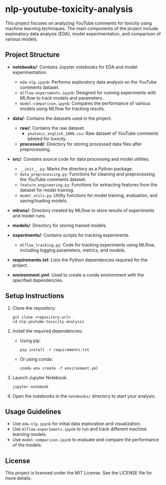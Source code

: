 # nlp-youtube-toxicity-analysis

This project focuses on analyzing YouTube comments for toxicity using machine learning techniques. The main components of the project include exploratory data analysis (EDA), model experimentation, and comparison of various models.

## Project Structure

- **notebooks/**: Contains Jupyter notebooks for EDA and model experimentation.
  - `eda-nlp.ipynb`: Performs exploratory data analysis on the YouTube comments dataset.
  - `mlflow-experiments.ipynb`: Designed for running experiments with MLflow to track models and parameters.
  - `model-comparison.ipynb`: Compares the performance of various models using MLflow for tracking results.

- **data/**: Contains the datasets used in the project.
  - **raw/**: Contains the raw dataset.
    - `youtoxic_english_1000.csv`: Raw dataset of YouTube comments labeled for toxicity.
  - **processed/**: Directory for storing processed data files after preprocessing.

- **src/**: Contains source code for data processing and model utilities.
  - `__init__.py`: Marks the directory as a Python package.
  - `data_preprocessing.py`: Functions for cleaning and preprocessing the YouTube comments dataset.
  - `feature_engineering.py`: Functions for extracting features from the dataset for model training.
  - `model_utils.py`: Utility functions for model training, evaluation, and saving/loading models.

- **mlruns/**: Directory created by MLflow to store results of experiments and model runs.

- **models/**: Directory for storing trained models.

- **experiments/**: Contains scripts for tracking experiments.
  - `mlflow_tracking.py`: Code for tracking experiments using MLflow, including logging parameters, metrics, and models.

- **requirements.txt**: Lists the Python dependencies required for the project.

- **environment.yml**: Used to create a conda environment with the specified dependencies.

## Setup Instructions

1. Clone the repository:
   ```
   git clone <repository-url>
   cd nlp-youtube-toxicity-analysis
   ```

2. Install the required dependencies:
   - Using pip:
     ```
     pip install -r requirements.txt
     ```
   - Or using conda:
     ```
     conda env create -f environment.yml
     ```

3. Launch Jupyter Notebook:
   ```
   jupyter notebook
   ```

4. Open the notebooks in the `notebooks/` directory to start your analysis.

## Usage Guidelines

- Use `eda-nlp.ipynb` for initial data exploration and visualization.
- Use `mlflow-experiments.ipynb` to run and track different machine learning models.
- Use `model-comparison.ipynb` to evaluate and compare the performance of the models.

## License

This project is licensed under the MIT License. See the LICENSE file for more details.